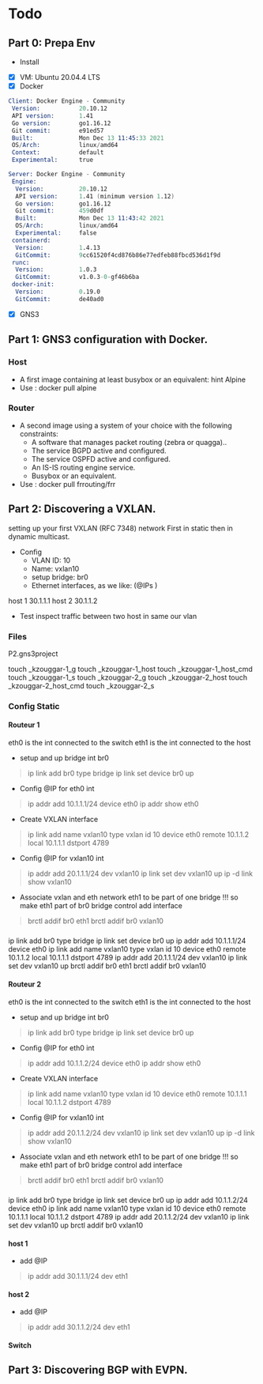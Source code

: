 # Todo



## Part 0: Prepa Env
- Install 
- [x] VM: Ubuntu 20.04.4 LTS
- [x] Docker
```s
Client: Docker Engine - Community
 Version:           20.10.12
 API version:       1.41
 Go version:        go1.16.12
 Git commit:        e91ed57
 Built:             Mon Dec 13 11:45:33 2021
 OS/Arch:           linux/amd64
 Context:           default
 Experimental:      true

Server: Docker Engine - Community
 Engine:
  Version:          20.10.12
  API version:      1.41 (minimum version 1.12)
  Go version:       go1.16.12
  Git commit:       459d0df
  Built:            Mon Dec 13 11:43:42 2021
  OS/Arch:          linux/amd64
  Experimental:     false
 containerd:
  Version:          1.4.13
  GitCommit:        9cc61520f4cd876b86e77edfeb88fbcd536d1f9d
 runc:
  Version:          1.0.3
  GitCommit:        v1.0.3-0-gf46b6ba
 docker-init:
  Version:          0.19.0
  GitCommit:        de40ad0
```
- [x] GNS3

## Part 1: GNS3 configuration with Docker.
### Host
  - A first image containing at least busybox or an equivalent: hint Alpine
- Use : docker pull alpine


### Router
- A second image using a system of your choice with the following constraints:
  - A software that manages packet routing (zebra or quagga)..
  - The service BGPD active and configured.
  - The service OSPFD active and configured.
  - An IS-IS routing engine service.
  - Busybox or an equivalent.
- Use : docker pull frrouting/frr

## Part 2: Discovering a VXLAN.
setting up your first VXLAN (RFC 7348) network
First in static then in dynamic multicast.

- Config
  - VLAN ID: 10
  - Name: vxlan10
  - setup bridge: br0
  - Ethernet interfaces, as we like: (@IPs ) 

host 1    30.1.1.1
host 2    30.1.1.2

- Test inspect traffic between two host in same our vlan

### Files
P2.gns3project

touch _kzouggar-1_g
touch _kzouggar-1_host
touch _kzouggar-1_host_cmd
touch _kzouggar-1_s
touch _kzouggar-2_g
touch _kzouggar-2_host
touch _kzouggar-2_host_cmd
touch _kzouggar-2_s



### Config Static
#### Routeur 1
eth0 is the int connected to the switch
eth1 is the int connected to the host

- setup and up bridge int br0
> ip link add br0 type bridge
> ip link set device br0 up

- Config @IP for eth0 int
> ip addr add 10.1.1.1/24 device eth0
> ip addr show eth0

- Create VXLAN interface  
> ip link add name vxlan10 type vxlan id 10 device eth0 remote 10.1.1.2 local 10.1.1.1 dstport 4789

- Config @IP for vxlan10 int
> ip addr add 20.1.1.1/24 dev vxlan10
> ip link set dev vxlan10 up
> ip -d link show vxlan10

- Associate vxlan and eth network eth1 to be part of one bridge !!! so make eth1 part of br0
bridge control add interface  
> brctl addif br0 eth1
> brctl addif br0 vxlan10



##### #########
ip link add br0 type bridge
ip link set device br0 up
ip addr add 10.1.1.1/24 device eth0
ip link add name vxlan10 type vxlan id 10 device eth0 remote 10.1.1.2 local 10.1.1.1 dstport 4789
ip addr add 20.1.1.1/24 dev vxlan10
ip link set dev vxlan10 up
brctl addif br0 eth1
brctl addif br0 vxlan10




#### Routeur 2
eth0 is the int connected to the switch
eth1 is the int connected to the host

- setup and up bridge int br0
> ip link add br0 type bridge
> ip link set device br0 up

- Config @IP for eth0 int
> ip addr add 10.1.1.2/24 device eth0
> ip addr show eth0

- Create VXLAN interface  
> ip link add name vxlan10 type vxlan id 10 device eth0 remote 10.1.1.1 local 10.1.1.2 dstport 4789

- Config @IP for vxlan10 int
> ip addr add 20.1.1.2/24 dev vxlan10
> ip link set dev vxlan10 up
> ip -d link show vxlan10

- Associate vxlan and eth network eth1 to be part of one bridge !!! so make eth1 part of br0
bridge control add interface  
> brctl addif br0 eth1
> brctl addif br0 vxlan10


##### #########
ip link add br0 type bridge
ip link set device br0 up
ip addr add 10.1.1.2/24 device eth0
ip link add name vxlan10 type vxlan id 10 device eth0 remote 10.1.1.1 local 10.1.1.2 dstport 4789
ip addr add 20.1.1.2/24 dev vxlan10
ip link set dev vxlan10 up
brctl addif br0 vxlan10


#### host 1
- add @IP
> ip addr add 30.1.1.1/24 dev eth1

#### host 2
- add @IP
> ip addr add 30.1.1.2/24 dev eth1



#### Switch












## Part 3: Discovering BGP with EVPN.

